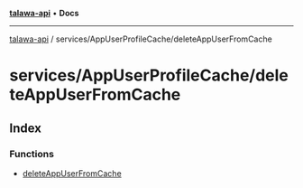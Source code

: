 [**talawa-api**](../../../README.md) • **Docs**

***

[talawa-api](../../../modules.md) / services/AppUserProfileCache/deleteAppUserFromCache

# services/AppUserProfileCache/deleteAppUserFromCache

## Index

### Functions

- [deleteAppUserFromCache](functions/deleteAppUserFromCache.md)
